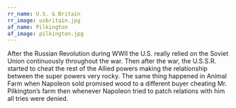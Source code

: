 ```yaml
---
rr_name: U.S. & Britain
rr_image: usbritain.jpg
af_name: Pilkington
af_image: pilkington.jpg
---
```


After the Russian Revolution during WWII the U.S. really relied on the Soviet Union continuously throughout the war. Then after the war, the U.S.S.R. started to cheat the rest of the Allied powers making the relationship between the super powers very rocky. The same thing happened in Animal Farm when Napoleon sold promised wood to a different buyer cheating Mr. Pilkington’s farm then whenever Napoleon tried to patch relations with him all tries were denied.